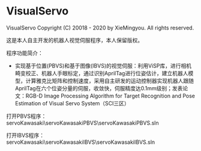 # VisualServo
VisualServo
Copyright (C) 20018 - 2020 by XieMingyou. All rights reserved.

这是本人自主开发的机器人视觉伺服程序，本人保留版权。

程序功能简介：  
- 实现基于位置(PBVS)和基于图像(IBVS)的视觉伺服：利用ViSP库，进行相机畸变校正、机器人手眼标定，通过识别AprilTag进行位姿估计，建立机器人模型，计算雅克比矩阵和控制速度，采用自主研发的运动控制器实现机器人跟随AprilTag在六个位姿分量的伺服，收敛快，伺服精度达0.1mm级别；发表论文：RGB-D Image Processing Algorithm for Target Recognition and Pose Estimation of Visual Servo System（SCI三区）

打开PBVS程序：  
servoKawasaki\servoKawasakiPBVS\servoKawasakiPBVS.sln

打开IBVS程序：  
servoKawasaki\servoKawasakiIBVS\servoKawasakiIBVS.sln
